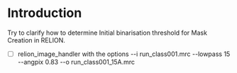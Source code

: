 # Introduction
Try to clarify how to determine Initial binarisation threshold for Mask Creation in RELION.

- [ ] relion_image_handler with the options --i run_class001.mrc --lowpass 15 --angpix 0.83 --o run_class001_15A.mrc
